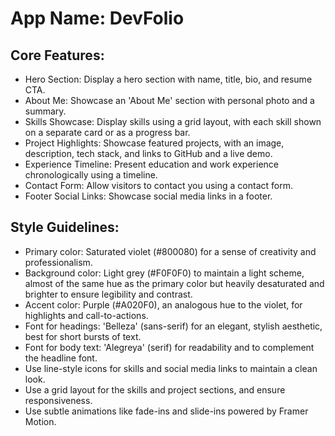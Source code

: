 # **App Name**: DevFolio

## Core Features:

- Hero Section: Display a hero section with name, title, bio, and resume CTA.
- About Me: Showcase an 'About Me' section with personal photo and a summary.
- Skills Showcase: Display skills using a grid layout, with each skill shown on a separate card or as a progress bar.
- Project Highlights: Showcase featured projects, with an image, description, tech stack, and links to GitHub and a live demo.
- Experience Timeline: Present education and work experience chronologically using a timeline.
- Contact Form: Allow visitors to contact you using a contact form.
- Footer Social Links: Showcase social media links in a footer.

## Style Guidelines:

- Primary color: Saturated violet (#800080) for a sense of creativity and professionalism.
- Background color: Light grey (#F0F0F0) to maintain a light scheme, almost of the same hue as the primary color but heavily desaturated and brighter to ensure legibility and contrast.
- Accent color: Purple (#A020F0), an analogous hue to the violet, for highlights and call-to-actions.
- Font for headings: 'Belleza' (sans-serif) for an elegant, stylish aesthetic, best for short bursts of text.
- Font for body text: 'Alegreya' (serif) for readability and to complement the headline font.
- Use line-style icons for skills and social media links to maintain a clean look.
- Use a grid layout for the skills and project sections, and ensure responsiveness.
- Use subtle animations like fade-ins and slide-ins powered by Framer Motion.